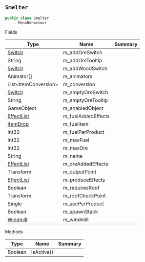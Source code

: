 ## `Smelter`

```csharp
public class Smelter
    : MonoBehaviour

```

Fields

| Type | Name | Summary | 
| --- | --- | --- | 
| [Switch](./Switch.md) | m_addOreSwitch |  | 
| String | m_addOreTooltip |  | 
| [Switch](./Switch.md) | m_addWoodSwitch |  | 
| Animator[] | m_animators |  | 
| List&lt;ItemConversion&gt; | m_conversion |  | 
| [Switch](./Switch.md) | m_emptyOreSwitch |  | 
| String | m_emptyOreTooltip |  | 
| GameObject | m_enabledObject |  | 
| [EffectList](./EffectList.md) | m_fuelAddedEffects |  | 
| [ItemDrop](./ItemDrop.md) | m_fuelItem |  | 
| Int32 | m_fuelPerProduct |  | 
| Int32 | m_maxFuel |  | 
| Int32 | m_maxOre |  | 
| String | m_name |  | 
| [EffectList](./EffectList.md) | m_oreAddedEffects |  | 
| Transform | m_outputPoint |  | 
| [EffectList](./EffectList.md) | m_produceEffects |  | 
| Boolean | m_requiresRoof |  | 
| Transform | m_roofCheckPoint |  | 
| Single | m_secPerProduct |  | 
| Boolean | m_spawnStack |  | 
| [Windmill](./Windmill.md) | m_windmill |  | 


Methods

| Type | Name | Summary | 
| --- | --- | --- | 
| Boolean | IsActive() |  | 


